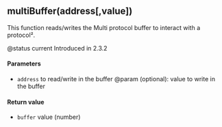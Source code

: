 <!-- This file was generated by the script. Do not edit it, any changes will be lost! -->

## multiBuffer(address[,value])



This function reads/writes the Multi protocol buffer to interact with a protocol².

@status current Introduced in 2.3.2


#### Parameters

* `address` to read/write in the buffer
@param (optional): value to write in the buffer



#### Return value

* `buffer` value (number)



